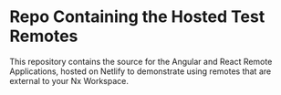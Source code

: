 # Repo Containing the Hosted Test Remotes

This repository contains the source for the Angular and React Remote Applications, hosted on Netlify to demonstrate using remotes that are external to your Nx Workspace.

